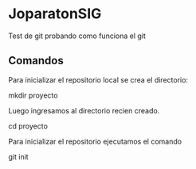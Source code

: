 # JoparatonSIG

Test de git
probando como funciona el git

## Comandos

Para inicializar el repositorio local se crea el directorio:

mkdir proyecto

Luego ingresamos al directorio recien creado.

cd proyecto

Para inicializar el repositorio ejecutamos el comando

git init


